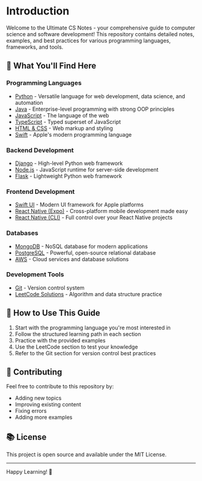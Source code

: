 # Introduction

Welcome to the Ultimate CS Notes - your comprehensive guide to computer science and software development! This repository contains detailed notes, examples, and best practices for various programming languages, frameworks, and tools.

## 🎯 What You'll Find Here

### Programming Languages

* [Python](programming-languages/python/) - Versatile language for web development, data science, and automation
* [Java](programming-languages/java.md) - Enterprise-level programming with strong OOP principles
* [JavaScript](programming-languages/javascript/) - The language of the web
* [TypeScript](programming-languages/typescript.md) - Typed superset of JavaScript
* [HTML & CSS](programming-languages/html-css.md) - Web markup and styling
* [Swift](programming-languages/swift.md) - Apple's modern programming language

### Backend Development

* [Django](backend-development/django.md) - High-level Python web framework
* [Node.js](backend-development/nodejs.md) - JavaScript runtime for server-side development
* [Flask](backend-development/flask/) - Lightweight Python web framework

### Frontend Development

* [Swift UI](frontend-development/swiftui.md) - Modern UI framework for Apple platforms
* [React Native (Expo)](frontend-development/react-native-expo.md) - Cross-platform mobile development made easy
* [React Native (CLI)](frontend-development/react-native-cli.md) - Full control over your React Native projects

### Databases

* [MongoDB](databases/mongodb/) - NoSQL database for modern applications
* [PostgreSQL](databases/postgresql/) - Powerful, open-source relational database
* [AWS](databases/aws/) - Cloud services and database solutions

### Development Tools

* [Git](development-tools/git.md) - Version control system
* [LeetCode Solutions](development-tools/leetcode-solutions/) - Algorithm and data structure practice

## 🚀 How to Use This Guide

1. Start with the programming language you're most interested in
2. Follow the structured learning path in each section
3. Practice with the provided examples
4. Use the LeetCode section to test your knowledge
5. Refer to the Git section for version control best practices

## 📝 Contributing

Feel free to contribute to this repository by:

* Adding new topics
* Improving existing content
* Fixing errors
* Adding more examples

## 📚 License

This project is open source and available under the MIT License.

***

Happy Learning! 🎉
